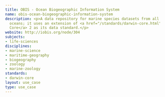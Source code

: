 ```yaml
---
title: OBIS - Ocean Biogeographic Information System
name: obis-ocean-biogeographic-information-system
description: <p>A data repository for marine species datasets from all of the world's
  oceans; it uses an extension of <a href="/standards/darwin-core.html">Darwin
  Core</a> 2 as its data standard.</p>
website: http://iobis.org/node/304
subjects:
- life-sciences
disciplines:
- marine-science
- maritime-geography
- biogeography
- zoology
- marine-zoology
standards:
- darwin-core
layout: use_case
type: use_case
---
```



